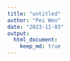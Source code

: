 ```yaml
---
title: "untitled"
author: "Pei Wen"
date: "2023-11-03"
output: 
  html_document:
    keep_md: true
---
```

